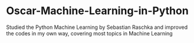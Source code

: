 # Oscar-Machine-Learning-in-Python
Studied the Python Machine Learning by Sebastian Raschka and improved the codes in my own way, covering most topics in Machine Learning
